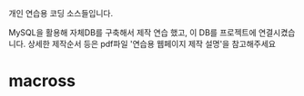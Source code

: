 개인 연습용 코딩 소스들입니다. 

MySQL을 활용해 자체DB를 구축해서 제작 연습 했고, 이 DB를 프로젝트에 연결시켰습니다. 상세한 제작순서 등은 pdf파일 '연습용 웹페이지 제작 설명'을 참고해주세요

# macross
